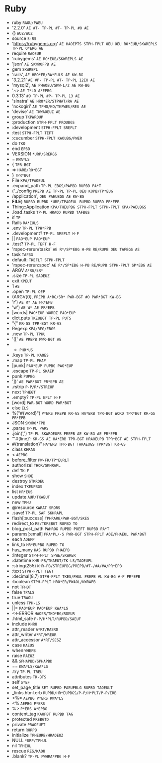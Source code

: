 # Ruby

* ruby `RAOU/PWEU`
* '2.2.0' `AE #T- TP-PL #T- TP-PL #O AE`
* {} `WUZ/WUZ`
* source `S-RS`
* 'https://rubygems.org' `AE HAOEPTS STPH-FPLT OEU OEU RO*EUB/SKWREPLS TP-PL O*ERG AE`
* require `RAOEUR`
* 'rubygems' `AE RO*EUB/SKWREPLS AE`
* 'json' `AE SKWROFPB AE`
* gem `SKWREPL`
* 'rails', `AE HRO*ER/RA*EULS AE KW-BG`
* '3.2.21' `AE #P- TP-PL #T- TP-PL 12EU AE`
* 'mysql2', `AE PHAOEU/SKW-L/2 AE KW-BG`
* '~> `AE T*LD A*EPBG`
* 0.3.13' `#O TP-PL #P- TP-PL 13 AE`
* 'sinatra' `AE HRO*ER/STPHAT/RA AE`
* 'nokogiri' `AE TPHO/KO/TKPWEU/REU AE`
* 'devise' `AE TKWAOEUZ AE`
* group `TKPWROUP`
* :production `STPH-FPLT PROUBGS`
* :development `STPH-FPLT SREPLT`
* :test `STPH-FPLT TEFT`
* :cucumber `STPH-FPLT KAOUBG/PWER`
* do `TKO`
* end `EPBD`
* VERSION `*URP/SRERGS`
* = `KWA*LS`
* { `TPR-BGT`
* => `HARB/RO*BGT`
* } `TPR*BGT`
* File `KPA/TPAOEUL`
* .expand_path `TP-PL EBGS/PAPBD RUPBD PA*T`
* ('../config `PREPB AE TP-PL TP-PL OEU KOPB/TP*EUG`
* /application', `OEU PAEUBGS AE KW-BG`
* __FILE__) `RUPBD RUPBD *URP/TPAOEUL RUPBD RUPBD PR*EPB`
* Thing::Application `KPA/THEUPBG STPH-FPLT STPH-FPLT KPA/PAEUBGS`
* .load_tasks `TP-PL HRAOD RUPBD TAFBGS`
* if `TP`
* Rails `RA*EULS`
* .env `TP-PL TPH*FPB`
* .development? `TP-PL SREPLT H-F`
* || `PAO*EUP PAO*EUP`
* .test? `TP-PL TEFT H-F`
* 'rspec-rerun/tasks' `AE R*/SP*EBG H-PB RE/RUPB OEU TAFBGS AE`
* task `TAFBG`
* default: `TKEFLT STPH-FPLT`
* 'rspec-rerun:spec' `AE R*/SP*EBG H-PB RE/RUPB STPH-FPLT SP*EBG AE`
* ARGV `A*RG/SR*`
* .size `TP-PL SAOEUZ`
* exit `KPEUT`
* 1 `#S`
* .open `TP-PL OEP`
* (ARGV[0], `PREPB A*RG/SR* PWR-BGT #O PWR*BGT KW-BG`
* 'r') `AE R* AE PR*EPB`
* 'w') `AE W* AE PR*EPB`
* |words| `PAO*EUP WORDZ PAO*EUP`
* dict.puts `TKEUBGT TP-PL PUTS`
* "{" `KR-GS TPR-BGT KR-GS`
* Regexp `KPA/REG/EBGS`
* .new `TP-PL TPHU`
* '([' `AE PREPB PWR-BGT AE`
* + `PHR*US`
* .keys `TP-PL KAOES`
* .map `TP-PL PHAP`
* |punk| `PAO*EUP PUPBG PAO*EUP`
* .escape `TP-PL SKAEP`
* punk `PUPBG`
* '])' `AE PWR*BGT PR*EPB AE`
* .rstrip `P-P/R*/STREUP`
* next `TPHEGT`
* .empty? `TP-PL EPLT H-F`
* [word] `PWR-BGT WORD PWR*BGT`
* else `ELS`
* %("#{word}") `P*ERS PREPB KR-GS HA*ERB TPR-BGT WORD TPR*BGT KR-GS PR*EPB`
* JSON `SKWRO*FPB`
* .parse `TP-PL PARS`
* .join(',') `TP-PL SKWROEUPB PREPB AE KW-BG AE PR*EPB`
* "'#{line}': `KR-GS AE HA*ERB TPR-BGT HRAOEUPB TPR*BGT AE STPH-FPLT`
* #{translation}" `HA*ERB TPR-BGT THRAEUGS TPR*BGT KR-GS`
* class `KHRAS`
* < `AEPBG`
* before_filter `PW-FR/TP*EURLT`
* authorize! `THOR/SKHRAPL`
* def `TK-F`
* show `SHOE`
* destroy `STKROEU`
* index `TKEUPBGS`
* list `HR*EUS`
* update `AUP/TKAEUT`
* new `TPHU`
* @resource `KWRAT SRORS`
* .save! `TP-PL SAF SKHRAPL`
* flash[:success] `TPHRARB/PWR-BGT/SKES`
* redirect_to `RE/TKREBGT RUPBD TO`
* blog_post_path `PWHROG RUPBD POEFT RUPBD PA*T`
* params[:email] `PRA*PL/-S PWR-BGT STPH-FPLT AOE/PHAEUL PWR*BGT`
* each `AOEFP`
* link_to `HR*EUPBG RUPBD TO`
* has_many `HAS RUPBD PHAEPB`
* :integer `STPH-FPLT SPWE/SKWRER`
* :datetime `KHR-PB/TKAEUT/TK-LS/TAOEUPL`
* :string(255) `KHR-PB/STREUPBG/PREPB/#T-/#A/#A/PR*EPB`
* :text `STPH-FPLT TEGT`
* :decimal(8,7) `STPH-FPLT TKES/PHAL PREPB #L KW-BG #-P PR*EPB`
* :boolean `STPH-FPLT HRO*ER/PWAOL/KWRAPB`
* not `TPHOT`
* false `TPALS`
* true `TRAOU`
* unless `TPH-LS`
* ||= `PAO*EUP PAO*EUP KWA*LS`
* <<-ERROR `HAOER/TKO*BG/ROEUR`
* .html_safe `P-P/H*PLT/RUPBD/SAEUF`
* include `KHRU`
* attr_reader `A*RT/RAERD`
* attr_writer `A*RT/WREUR`
* attr_accessor `A*RT/SESZ`
* case `KAEUS`
* when `WHEPB`
* raise `RAEUZ`
* && `SPHAPBD/SPHAPBD`
* == `KWA*LS/KWA*LS`
* .try `TP-PL TREU`
* attributes `TR-BTS`
* self `S*EF`
* set_page_title `SET RUPBD PAEUPBLG RUPBD TAOEULT`
* _links.html.erb `RUPBD/HR*EUPBGS/P-P/H*PLT/P-P/ERB`
* <%= `AEPBG P*ERS KWA*LS`
* <% `AEPBG P*ERS`
* %> `P*ERS A*EPBG`
* content_tag `KAUPBT RUPBD TAG`
* protected `PREBGTD`
* private `PRAOEUFT`
* return `RURPB`
* initialize `TPHEURB/HRAOEUZ`
* NULL `*URP/TPHUL`
* nil `TPHEUL`
* rescue `RES/KAOU`
* .blank? `TP-PL PWHRA*PBG H-F`
